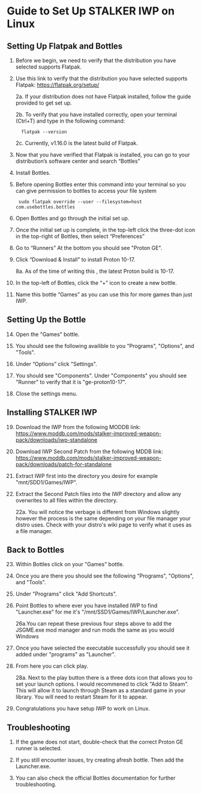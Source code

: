 # Guide to Set Up STALKER IWP on Linux

## Setting Up Flatpak and Bottles

1. Before we begin, we need to verify that the distribution you have selected supports Flatpak.

2. Use this link to verify that the distribution you have selected supports Flatpak:
   https://flatpak.org/setup/

   2a. If your distribution does not have Flatpak installed, follow the guide provided to get set up.

   2b. To verify that you have installed correctly, open your terminal (Ctrl+T) and type in the following command:

         flatpak --version
   
   2c. Currently, v1.16.0 is the latest build of Flatpak.

4. Now that you have verified that Flatpak is installed, you can go to your distribution’s software center and search “Bottles”

5. Install Bottles.

6. Before opening Bottles enter this command into your terminal so you can give permission to bottles to access your file system

        sudo flatpak override --user --filesystem=host com.usebottles.bottles

8. Open Bottles and go through the initial set up.

9. Once the initial set up is complete, in the top-left click the three-dot icon in the top-right of Bottles, then select “Preferences”

10. Go to “Runners” At the bottom you should see "Proton GE".

11. Click “Download & Install” to install Proton 10-17.

    8a. As of the time of writing this , the latest Proton build is 10-17.

12. In the top-left of Bottles, click the “+” icon to create a new bottle.

13. Name this bottle “Games” as you can use this for more games than just IWP.


## Setting Up the Bottle

14. Open the "Games" bottle.

15. You should see the following availible to you "Programs", "Options", and "Tools".

16. Under “Options” click "Settings".

17. You should see "Components". Under "Components" you should see "Runner" to verify that it is "ge-proton10-17".

18. Close the settings menu.


## Installing STALKER IWP

19. Download the IWP from the following MODDB link:
    https://www.moddb.com/mods/stalker-improved-weapon-pack/downloads/iwp-standalone

20. Download IWP Second Patch from the following MDDB link:
    https://www.moddb.com/mods/stalker-improved-weapon-pack/downloads/patch-for-standalone

21. Extract IWP first into the directory you desire for example "mnt/SDD1/Games/IWP".

22.  Extract the Second Patch files into the IWP directory and allow any overwrites to all files within the directory.

     22a. You will notice the verbage is different from Windows slightly however the process is the same depending on your file manager your distro uses. Check with your distro's wiki page to verify what it uses as a file manager.

## Back to Bottles

23.  Within Bottles click on your "Games" bottle.

24.  Once you are there you should see the following "Programs", "Options", and "Tools".

25.  Under "Programs" click "Add Shortcuts".

26.  Point Bottles to where ever you have installed IWP to find "Launcher.exe" for me it's "/mnt/SSD1/Games/IWP/Launcher.exe".

      26a.You can repeat these previous four steps above to add the JSGME.exe mod manager and run mods the same as you would Windows

27.  Once you have selected the executable successfully you should see it added under "programs" as "Launcher".

28.  From here you can click play.

       28a. Next to the play button there is a three dots icon that allows you to set your launch options. I would recommened to click "Add to Steam". This will allow it to launch through Steam as a standard game in your library. You will need to restart Steam for it to appear.

29.  Congratulations you have setup IWP to work on Linux.


## Troubleshooting

1. If the game does not start, double-check that the correct Proton GE runner is selected.

2. If you still encounter issues, try creating afresh bottle. Then add the Launcher.exe.

3. You can also check the official Bottles documentation for further troubleshooting.
